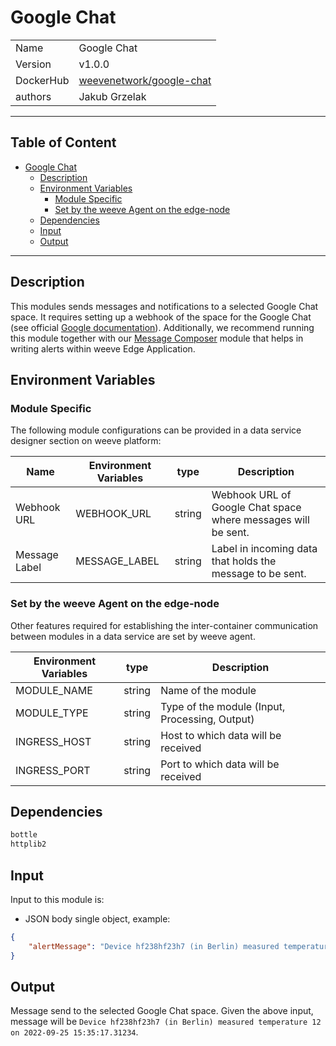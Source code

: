 # Google Chat

|                |                                       |
| -------------- | ------------------------------------- |
| Name           | Google Chat                           |
| Version        | v1.0.0                                |
| DockerHub | [weevenetwork/google-chat](https://hub.docker.com/r/weevenetwork/google-chat) |
| authors        | Jakub Grzelak                    |

***
## Table of Content

- [Google Chat](#google-chat)
  - [Description](#description)
  - [Environment Variables](#environment-variables)
    - [Module Specific](#module-specific)
    - [Set by the weeve Agent on the edge-node](#set-by-the-weeve-agent-on-the-edge-node)
  - [Dependencies](#dependencies)
  - [Input](#input)
  - [Output](#output)
***

## Description

This modules sends messages and notifications to a selected Google Chat space. It requires setting up a webhook of the space for the Google Chat (see official [Google documentation](https://developers.google.com/chat/how-tos/webhooks#step_1_register_the_incoming_webhook)). Additionally, we recommend running this module together with our [Message Composer](https://github.com/weeve-modules/message-composer) module that helps in writing alerts within weeve Edge Application.

## Environment Variables

### Module Specific

The following module configurations can be provided in a data service designer section on weeve platform:

| Name                 | Environment Variables     | type     | Description                                              |
| -------------------- | ------------------------- | -------- | -------------------------------------------------------- |
| Webhook URL    | WEBHOOK_URL         | string   | Webhook URL of Google Chat space where messages will be sent.            |
| Message Label    | MESSAGE_LABEL         | string  | Label in incoming data that holds the message to be sent.            |


### Set by the weeve Agent on the edge-node

Other features required for establishing the inter-container communication between modules in a data service are set by weeve agent.

| Environment Variables | type   | Description                                    |
| --------------------- | ------ | ---------------------------------------------- |
| MODULE_NAME           | string | Name of the module                             |
| MODULE_TYPE           | string | Type of the module (Input, Processing, Output)  |
| INGRESS_HOST          | string | Host to which data will be received            |
| INGRESS_PORT          | string | Port to which data will be received            |

## Dependencies

```txt
bottle
httplib2
```

## Input

Input to this module is:

* JSON body single object, example:

```json
{
    "alertMessage": "Device hf238hf23h7 (in Berlin) measured temperature 12 on 2022-09-25 15:35:17.31234"
}
```

## Output

Message send to the selected Google Chat space. Given the above input, message will be `Device hf238hf23h7 (in Berlin) measured temperature 12 on 2022-09-25 15:35:17.31234`.
